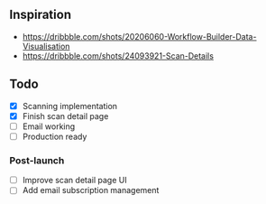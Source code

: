 ## Inspiration

- https://dribbble.com/shots/20206060-Workflow-Builder-Data-Visualisation
- https://dribbble.com/shots/24093921-Scan-Details

## Todo

- [x] Scanning implementation
- [x] Finish scan detail page
- [ ] Email working
- [ ] Production ready

### Post-launch

- [ ] Improve scan detail page UI
- [ ] Add email subscription management